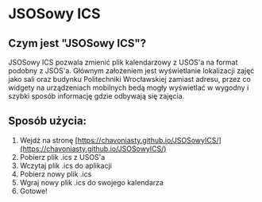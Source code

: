 # JSOSowy ICS

## Czym jest "JSOSowy ICS"?
JSOSowy ICS pozwala zmienić plik kalendarzowy z USOS'a na format podobny z JSOS'a. Głównym założeniem jest wyświetlanie lokalizacji zajęć jako sali oraz budynku Politechniki Wrocławskiej zamiast adresu, przez co widgety na urządzeniach mobilnych bedą mogły wyświetlać w wygodny i szybki sposób informację gdzie odbywają się zajęcia.

## Sposób użycia:
1. Wejdź na stronę [https://chavoniasty.github.io/JSOSowyICS/](https://chavoniasty.github.io/JSOSowyICS/)
1. Pobierz plik .ics z USOS'a
2. Wczytaj plik .ics do aplikacji
3. Pobierz nowy plik .ics
4. Wgraj nowy plik .ics do swojego kalendarza
5. Gotowe!
